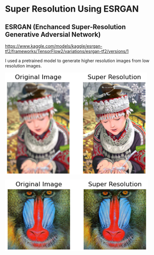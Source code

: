# Super Resolution Using ESRGAN 

## ESRGAN (Enchanced Super-Resolution Generative Adversial Network)

https://www.kaggle.com/models/kaggle/esrgan-tf2/frameworks/TensorFlow2/variations/esrgan-tf2/versions/1

I used a pretrained model to generate higher resolution images from low resolution images.

![alt text](https://github.com/QKaze/Machine_Learning_Projects/blob/main/Super%20Resolution/new/comic_new.png?raw=true)

![alt text](https://github.com/QKaze/Machine_Learning_Projects/blob/main/Super%20Resolution/new/baboon_new.png?raw=true)
